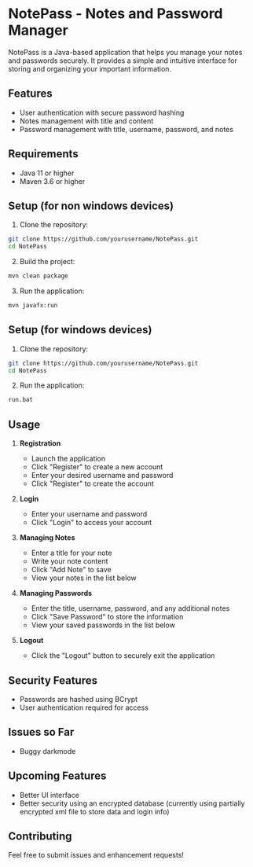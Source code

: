 # NotePass - Notes and Password Manager

NotePass is a Java-based application that helps you manage your notes and passwords securely. It provides a simple and intuitive interface for storing and organizing your important information.

## Features

- User authentication with secure password hashing
- Notes management with title and content
- Password management with title, username, password, and notes

## Requirements

- Java 11 or higher
- Maven 3.6 or higher

## Setup (for non windows devices)

1. Clone the repository:
```bash
git clone https://github.com/yourusername/NotePass.git
cd NotePass
```

2. Build the project:
```bash
mvn clean package
```

3. Run the application:
```bash
mvn javafx:run
```
## Setup (for windows devices)

1. Clone the repository:
```bash
git clone https://github.com/yourusername/NotePass.git
cd NotePass
```

2. Run the application:
```bash
run.bat
```

## Usage

1. **Registration**
   - Launch the application
   - Click "Register" to create a new account
   - Enter your desired username and password
   - Click "Register" to create the account

2. **Login**
   - Enter your username and password
   - Click "Login" to access your account

3. **Managing Notes**
   - Enter a title for your note
   - Write your note content
   - Click "Add Note" to save
   - View your notes in the list below

4. **Managing Passwords**
   - Enter the title, username, password, and any additional notes
   - Click "Save Password" to store the information
   - View your saved passwords in the list below

5. **Logout**
   - Click the "Logout" button to securely exit the application

## Security Features

- Passwords are hashed using BCrypt
- User authentication required for access

## Issues so Far
   - Buggy darkmode

## Upcoming Features
   - Better UI interface
   - Better security using an encrypted database (currently using partially encrypted xml file to store data and login info) 

## Contributing

Feel free to submit issues and enhancement requests! 
